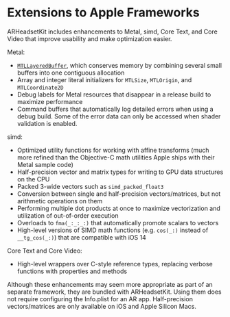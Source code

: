 # Extensions to Apple Frameworks

ARHeadsetKit includes enhancements to Metal, simd, Core Text, and Core Video that improve usability and make optimization easier.

Metal:
- [`MTLLayeredBuffer`](/articles/layered-buffer.md), which conserves memory by combining several small buffers into one contiguous allocation
- Array and integer literal initializers for `MTLSize`, `MTLOrigin`, and `MTLCoordinate2D`
- Debug labels for Metal resources that disappear in a release build to maximize performance
- Command buffers that automatically log detailed errors when using a debug build. Some of the error data can only be accessed when shader validation is enabled.

simd:
- Optimized utility functions for working with affine transforms (much more refined than the Objective-C math utilities Apple ships with their Metal sample code)
- Half-precision vector and matrix types for writing to GPU data structures on the CPU
- Packed 3-wide vectors such as `simd_packed_float3`
- Conversion between single and half-precision vectors/matrices, but not arithmetic operations on them
- Performing multiple dot products at once to maximize vectorization and utilization of out-of-order execution
- Overloads to `fma(_:_:_:)` that automatically promote scalars to vectors
- High-level versions of SIMD math functions (e.g. `cos(_:)` instead of `__tg_cos(_:)`) that are compatible with iOS 14

Core Text and Core Video:
- High-level wrappers over C-style reference types, replacing verbose functions with properties and methods

Although these enhancements may seem more appropriate as part of an separate framework, they are bundled with ARHeadsetKit. Using them does not require configuring the Info.plist for an AR app. Half-precision vectors/matrices are only available on iOS and Apple Silicon Macs.
